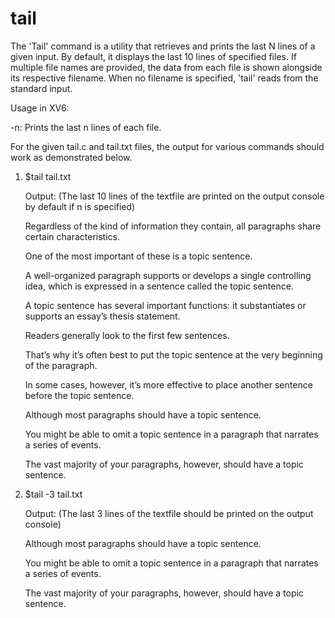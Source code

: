 # tail
The 'Tail' command is a utility that retrieves and prints the last N lines of a given input. By default, it displays the last 10 lines of specified files. If multiple file names are provided, the data from each file is shown alongside its respective filename. When no filename is specified, 'tail' reads from the standard input.

Usage in XV6: 

-n: Prints the last n lines of each file.

For the given tail.c and tail.txt files, the output for various commands should work as demonstrated below.

1. $tail tail.txt

   Output: (The last 10 lines of the textfile are printed on the output console by default if n is specified)
   
   Regardless of the kind of information they contain, all paragraphs share certain characteristics.

   One of the most important of these is a topic sentence.

   A well-organized paragraph supports or develops a single controlling idea, which is expressed in a sentence called the topic sentence.

   A topic sentence has several important functions: it substantiates or supports an essay’s thesis statement.

   Readers generally look to the first few sentences.

   That’s why it’s often best to put the topic sentence at the very beginning of the paragraph.

   In some cases, however, it’s more effective to place another sentence before the topic sentence.

   Although most paragraphs should have a topic sentence.

   You might be able to omit a topic sentence in a paragraph that narrates a series of events.

   The vast majority of your paragraphs, however, should have a topic sentence.

2. $tail -3 tail.txt

      Output: (The last 3 lines of the textfile should be printed on the output console)

      Although most paragraphs should have a topic sentence.

      You might be able to omit a topic sentence in a paragraph that narrates a series of events.

      The vast majority of your paragraphs, however, should have a topic sentence.
